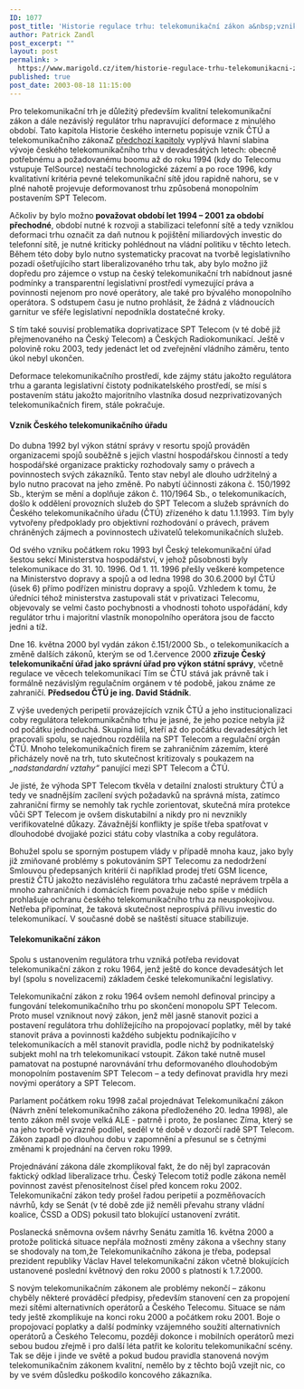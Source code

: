 ```yaml
---
ID: 1077
post_title: 'Historie regulace trhu: telekomunikační zákon a&nbsp;vznik ČTÚ'
author: Patrick Zandl
post_excerpt: ""
layout: post
permalink: >
  https://www.marigold.cz/item/historie-regulace-trhu-telekomunikacni-zakon-a-vznik-ctu
published: true
post_date: 2003-08-18 11:15:00
---
```

Pro telekomunikační trh je důležitý především kvalitní telekomunikační zákon a dále nezávislý regulátor trhu napravující deformace z minulého období. Tato kapitola Historie českého internetu popisuje vznik ČTÚ a telekomunikačního zákona<!--more-->Z <A href="/historieinternetu/ucednickaleta030811.html">předchozí kapitoly</A> vyplývá hlavní slabina vývoje českého telekomunikačního trhu v devadesátých letech: obecně potřebnému a požadovanému boomu až do roku 1994 (kdy do Telecomu vstupuje TelSource) nestačí technologické zázemí a po roce 1996, kdy kvalitativní kritéria pevné telekomunikační sítě jdou rapidně nahoru, se v plné nahotě projevuje deformovanost trhu způsobená monopolním postavením SPT Telecom. 
<P>Ačkoliv by bylo možno<STRONG> považovat období let 1994 &#8211; 2001 za období přechodné</STRONG>, období nutné k rozvoji a stabilizaci telefonní sítě a tedy vzniklou deformaci trhu označit za daň nutnou k pojištění miliardových investic do telefonní sítě, je nutné kriticky pohlédnout na vládní politiku v těchto letech. Během této doby bylo nutno systematicky pracovat na tvorbě legislativního pozadí ošetřujícího start liberalizovaného trhu tak, aby bylo možno již dopředu pro zájemce o vstup na český telekomunikační trh nabídnout jasné podmínky a transparentní legislativní prostředí vymezující práva a povinnosti nejenom pro nové operátory, ale také pro bývalého monopolního operátora. S odstupem času je nutno prohlásit, že žádná z vládnoucích garnitur ve sféře legislativní nepodnikla dostatečné kroky. 
<P>S tím také souvisí problematika doprivatizace SPT Telecom (v té době již přejmenovaného na Český Telecom) a Českých Radiokomunikací. Ještě v polovině roku 2003, tedy jedenáct let od zveřejnění vládního záměru, tento úkol nebyl ukončen. 
<P>Deformace telekomunikačního prostředí, kde zájmy státu jakožto regulátora trhu a garanta legislativní čistoty podnikatelského prostředí, se mísí s postavením státu jakožto majoritního vlastníka dosud nezprivatizovaných telekomunikačních firem, stále pokračuje.&#160; 
<H4>Vznik Českého telekomunikačního úřadu</H4>
<P>Do dubna 1992 byl výkon státní správy v resortu spojů prováděn organizacemi spojů souběžně s jejich vlastní hospodářskou činností a tedy hospodářské organizace prakticky rozhodovaly samy o právech a povinnostech svých zákazníků. Tento stav nebyl ale dlouho udržitelný a bylo nutno pracovat na jeho změně. Po nabytí účinnosti zákona č. 150/1992 Sb., kterým se mění a doplňuje zákon č. 110/1964 Sb., o telekomunikacích, došlo k oddělení provozních služeb do SPT Telecom a služeb správních do Českého telekomunikačního úřadu (ČTÚ) zřízeného k datu 1.1.1993. Tím byly vytvořeny předpoklady pro objektivní rozhodování o právech, právem chráněných zájmech a povinnostech uživatelů telekomunikačních služeb. 
<P>Od svého vzniku počátkem roku 1993 byl Český telekomunikační úřad šestou sekcí Ministerstva hospodářství, v jehož působnosti byly telekomunikace do 31. 10. 1996. Od 1. 11. 1996 přešly veškeré kompetence na Ministerstvo dopravy a spojů a od ledna 1998 do 30.6.2000 byl ČTÚ (úsek 6) přímo podřízen ministru dopravy a spojů. Vzhledem k tomu, že úředníci téhož ministerstva zastupovali stát v privatizaci Telecomu, objevovaly se velmi často pochybnosti a vhodnosti tohoto uspořádání, kdy regulátor trhu i majoritní vlastník monopolního operátora jsou de faccto jedni a tíž. 
<P>Dne 16. května 2000 byl vydán zákon č.151/2000 Sb., o telekomunikacích a změně dalších zákonů, kterým se od 1.července 2000 <STRONG>zřizuje Český telekomunikační úřad jako správní úřad pro výkon státní správy</STRONG>, včetně regulace ve věcech telekomunikací Tím se ČTÚ stává jak právně tak i formálně nezávislým regulačním orgánem v té podobě, jakou známe ze zahraničí. <STRONG>Předsedou ČTÚ je ing. David Stádník</STRONG>. 
<P>Z výše uvedených peripetií provázejících vznik ČTÚ a jeho institucionalizaci coby regulátora telekomunikačního trhu je jasné, že jeho pozice nebyla již od počátku jednoduchá. Skupina lidí, kteří až do počátku devadesátých let pracovali spolu, se najednou rozdělila na SPT Telecom a regulační orgán ČTÚ. Mnoho telekomunikačních firem se zahraničním zázemím, které přicházely nově na trh, tuto skutečnost kritizovaly s poukazem na <EM>&#8222;nadstandardní vztahy&#8220;</EM> panující mezi SPT Telecom a ČTÚ. 
<P>Je jisté, že výhoda SPT Telecom tkvěla v detailní znalosti struktury ČTÚ a tedy ve snadnějším zacílení svých požadavků na správná místa, zatímco zahraniční firmy se nemohly tak rychle zorientovat, skutečná míra protekce vůči SPT Telecom je ovšem diskutabilní a nikdy pro ni nevznikly verifikovatelné důkazy. Závažnější konflikty je spíše třeba spatřovat v dlouhodobé dvojjaké pozici státu coby vlastníka a coby regulátora. 
<P>Bohužel spolu se sporným postupem vlády v případě mnoha kauz, jako byly již zmiňované problémy s pokutováním SPT Telecomu za nedodržení Smlouvou předepsaných kritérií či například prodej třetí GSM licence, prestiž ČTÚ jakožto nezávislého regulátora trhu začasté neprávem trpěla a mnoho zahraničních i domácích firem považuje nebo spíše v médiích prohlašuje ochranu českého telekomunikačního trhu za neuspokojivou. Netřeba připomínat, že taková skutečnost neprospívá přílivu investic do telekomunikací. V současné době se naštěstí situace stabilizuje. 
<H4>Telekomunikační zákon</H4>
<P>Spolu s ustanovením regulátora trhu vzniká potřeba revidovat telekomunikační zákon z roku 1964, jenž ještě do konce devadesátých let byl (spolu s novelizacemi) základem české telekomunikační legislativy. 
<P>Telekomunikační zákon z roku 1964 ovšem nemohl definoval principy a fungování telekomunikačního trhu po skončení monopolu SPT Telecom. Proto musel vzniknout nový zákon, jenž měl jasně stanovit pozici a postavení regulátora trhu dohlížejícího na propojovací poplatky, měl by také stanovit práva a povinnosti každého subjektu podnikajícího v telekomunikacích a měl stanovit pravidla, podle nichž by podnikatelský subjekt mohl na trh telekomunikací vstoupit. Zákon také nutně musel pamatovat na postupné narovnávání trhu deformovaného dlouhodobým monopolním postavením SPT Telecom &#8211; a tedy definovat pravidla hry mezi novými operátory a SPT Telecom. 
<P>Parlament počátkem roku 1998 začal projednávat Telekomunikační zákon (Návrh znění telekomunikačního zákona předloženého 20. ledna 1998), ale tento zákon měl svoje velká ALE - patrně i proto, že poslanec Zíma, který se na jeho tvorbě výrazně podílel, seděl v té době v dozorčí radě SPT Telecom. Zákon zapadl po dlouhou dobu v zapomnění a přesunul se s četnými změnami k projednání na červen roku 1999. 
<P>Projednávání zákona dále zkomplikoval fakt, že do něj byl zapracován faktický odklad liberalizace trhu. Český Telecom totiž podle zákona neměl povinnost zavést přenositelnost čísel před koncem roku 2002. Telekomunikační zákon tedy prošel řadou peripetií a pozměňovacích návrhů, kdy se Senát (v té době zde již neměli převahu strany vládní koalice, ČSSD a ODS) pokusil tato blokující ustanovení zvrátit. 
<P>Poslanecká sněmovna ovšem návrhy Senátu zamítla 16. května 2000 a protože politická situace nepřála možnosti změny zákona a všechny stany se shodovaly na tom,že Telekomunikačního zákona je třeba, podepsal prezident republiky Václav Havel telekomunikační zákon včetně blokujících ustanovené poslední květnový den roku 2000 s platností k 1.7.2000. 
<P>S novým telekomunikačním zákonem ale problémy nekončí &#8211; zákonu chyběly některé prováděcí předpisy, především stanovení cen za propojení mezi sítěmi alternativních operátorů a Českého Telecomu. Situace se nám tedy ještě zkomplikuje na konci roku 2000 a počátkem roku 2001. Boje o propojovací poplatky a další podmínky vzájemného soužití alternativních operátorů a Českého Telecomu, později dokonce i mobilních operátorů mezi sebou budou zřejmě i pro další léta patřit ke koloritu telekomunikační scény. Tak se děje i jinde ve světě a pokud budou pravidla stanovená novým telekomunikačním zákonem kvalitní, nemělo by z těchto bojů vzejít nic, co by ve svém důsledku poškodilo koncového zákazníka. </P>